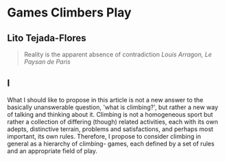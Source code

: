 Games Climbers Play
======
Lito Tejada-Flores
------

> Reality is the apparent absence of contradiction
*Louis Arragon, Le Paysan de Paris*

## I

What I should like to propose in this article is not a new answer to the basically 
unanswerable question, 'what is climbing?', but rather a new way of talking and 
thinking about it. Climbing is not a homogeneous sport but rather a collection of 
differing (though) related activities, each with its own adepts, distinctive 
terrain, problems and satisfactions, and perhaps most important, its own rules. 
Therefore, I propose to consider climbing in general as a hierarchy of climbing-
games, each defined by a set of rules and an appropriate field of play.